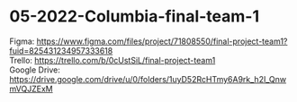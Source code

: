 # 05-2022-Columbia-final-team-1

Figma: https://www.figma.com/files/project/71808550/final-project-team1?fuid=825431234957333618
<br />
Trello: https://trello.com/b/0cUstSiL/final-project-team1
<br />
Google Drive: https://drive.google.com/drive/u/0/folders/1uyD52RcHTmy6A9rk_h2I_QnwmVQJZExM
